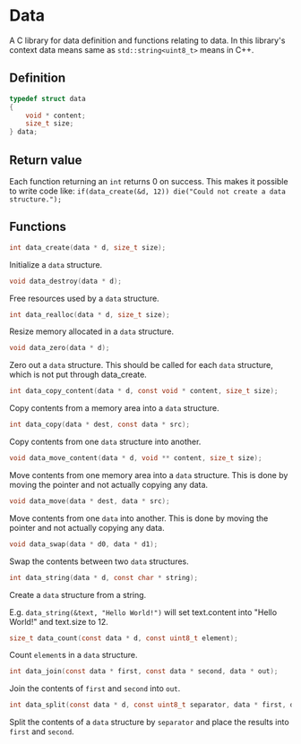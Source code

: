 # Data

A C library for data definition and functions relating to data.
In this library's context data means same as `std::string<uint8_t>` means in
C++.


## Definition

```c
typedef struct data
{
	void * content;
	size_t size;
} data;
```

## Return value

Each function returning an `int` returns 0 on success.
This makes it possible to write code like: `if(data_create(&d, 12)) die("Could not create a data structure.");`

## Functions

```c
int data_create(data * d, size_t size);
```

Initialize a `data` structure.

```c
void data_destroy(data * d);
```

Free resources used by a `data` structure.

```c
int data_realloc(data * d, size_t size);
```

Resize memory allocated in a `data` structure.

```c
void data_zero(data * d);
```

Zero out a `data` structure.
This should be called for each `data` structure, which is not put through data_create.

```c
int data_copy_content(data * d, const void * content, size_t size);
```

Copy contents from a memory area into a `data` structure.

```c
int data_copy(data * dest, const data * src);
```

Copy contents from one `data` structure into another.

```c
void data_move_content(data * d, void ** content, size_t size);
```

Move contents from one memory area into a `data` structure.
This is done by moving the pointer and not actually copying any data.

```c
void data_move(data * dest, data * src);
```

Move contents from one `data` into another.
This is done by moving the pointer and not actually copying any data.

```c
void data_swap(data * d0, data * d1);
```

Swap the contents between two `data` structures.

```c
int data_string(data * d, const char * string);
```

Create a `data` structure from a string.

E.g. `data_string(&text, "Hello World!")`
will set text.content into "Hello World!" and text.size to 12.

```c
size_t data_count(const data * d, const uint8_t element);
```

Count `element`s in a `data` structure.

```c
int data_join(const data * first, const data * second, data * out);
```

Join the contents of `first` and `second` into `out`.

```c
int data_split(const data * d, const uint8_t separator, data * first, data * second);
```

Split the contents of a `data` structure by `separator` and place the results into `first` and `second`.
